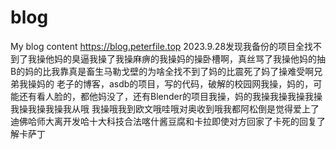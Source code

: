 # blog
My blog content https://blog.peterfile.top
2023.9.28发现我备份的项目全找不到了我操他妈的臭逼我操了我操麻痹的我操妈的操卧槽啊，真丝骂了我操他妈的抽B的妈的比我靠真是畜生马勒戈壁的为啥全找不到了妈的比震死了妈了操难受啊兄弟我操妈的
老子的博客，asdb的项目，写的代码，破解的校园网我操，妈的，可能还有看人脸的，都他妈没了，还有Blender的项目我操，妈的我操我操我操我操我操我操我操我从哦 我操哦我到欧文哦哇哦对奥收到哦我都阿松倒是觉得爱上了迪佛哈师大离开发哈十大科技合法喀什酱豆腐和卡拉即使对方回家了卡死的回复了解卡萨丁
